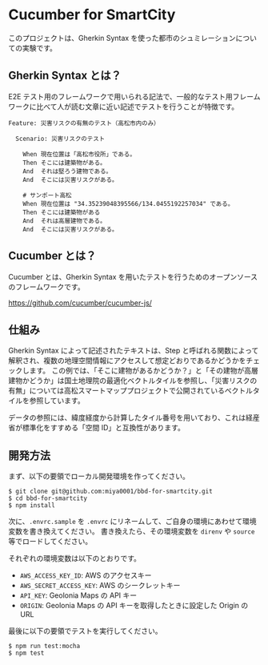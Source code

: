 # Cucumber for SmartCity

このプロジェクトは、Gherkin Syntax を使った都市のシュミレーションについての実験です。

## Gherkin Syntax とは？

E2E テスト用のフレームワークで用いられる記法で、一般的なテスト用フレームワークに比べて人が読む文章に近い記述でテストを行うことが特徴です。

```
Feature: 災害リスクの有無のテスト（高松市内のみ）

  Scenario: 災害リスクのテスト

    When 現在位置は「高松市役所」である。
    Then そこには建築物がある。
    And  それは堅ろう建物である。
    And  そこには災害リスクがある。

    # サンポート高松
    When 現在位置は "34.35239048395566/134.0455192257034" である。
    Then そこには建築物がある
    And  それは高層建物である。
    And  そこには災害リスクがある。
```

## Cucumber とは？

Cucumber とは、Gherkin Syntax を用いたテストを行うためのオープンソースのフレームワークです。

https://github.com/cucumber/cucumber-js/

## 仕組み

Gherkin Syntax によって記述されたテキストは、Step と呼ばれる関数によって解釈され、複数の地理空間情報にアクセスして想定どおりであるかどうかをチェックします。
この例では、「そこに建物があるかどうか？」と「その建物が高層建物かどうか」は国土地理院の最適化ベクトルタイルを参照し、「災害リスクの有無」については高松スマートマッププロジェクトで公開されているベクトルタイルを参照しています。

データの参照には、緯度経度から計算したタイル番号を用いており、これは経産省が標準化をすすめる「空間 ID」と互換性があります。

## 開発方法

まず、以下の要領でローカル開発環境を作ってください。

```
$ git clone git@github.com:miya0001/bbd-for-smartcity.git
$ cd bbd-for-smartcity
$ npm install
```

次に、`.envrc.sample` を `.envrc` にリネームして、ご自身の環境にあわせて環境変数を書き換えてください。
書き換えたら、その環境変数を `direnv` や `source` 等でロードしてください。

それぞれの環境変数は以下のとおりです。

* `AWS_ACCESS_KEY_ID`: AWS のアクセスキー
* `AWS_SECRET_ACCESS_KEY`: AWS のシークレットキー
* `API_KEY`: Geolonia Maps の API キー
* `ORIGIN`: Geolonia Maps の API キーを取得したときに設定した Origin の URL

最後に以下の要領でテストを実行してください。

```
$ npm run test:mocha
$ npm test
```
